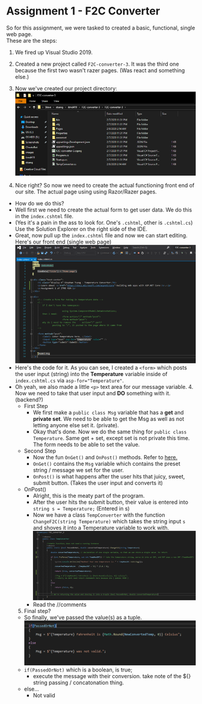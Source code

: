 # Assignment 1 - F2C  Converter
So for this assignment, we were tasked to created a basic, functional, single web page.  
These are the steps:  

1. We fired up Visual Studio 2019.

2. Created a new project called ``F2C-converter-3``. It was the third one because the first two wasn't razer pages. (Was react and something else.)  

3. Now we've created our project directory:
![alt text](https://github.com/stsang123412/stsang-itmd419/blob/master/Assignment%20Notes/Assignment1-F2C/images/1-project-directory.png "1-project-directory.png")

4. Nice right? So now we need to create the actual functioning front end of our site. The actual page using using Razor/Razer pages.
* How do we do this?
* Well first we need to create the actual form to get user data. We do this in the ``index.cshtml`` file. 
* (Yes it's a pain in the ass to look for. One's ``.cshtml``, other is ``.cshtml.cs``) Use the Solution Explorer on the right side of the IDE.
* Great, now pull up the ``index.cshtml`` file and now we can start editing. Here's our front end (single web page)
![alt text](https://github.com/stsang123412/stsang-itmd419/blob/master/Assignment%20Notes/Assignment1-F2C/images/2-index.cshtml.png "2-index.cshtml")
* Here's the code for it. As you can see, I created a ``<form>`` which posts the user input (string) into the **Temperature** variable 
inside of ``index.cshtml.cs`` via ``asp-for="Temperature"``.
* Oh yeah, we also made a little ``<p>`` text area for our message variable.
  4. Now we need to take that user input and **DO** something with it. (backend?)
    - First Step
        * We first make a ``public class Msg`` variable that has a **get** and **private set**. We need to be able to get the Msg as well as not letting anyone else set it. (private).
        * Okay that's done. Now we do the same thing for ``public class Temperature``. Same get + set, except set is not private this time. The form needs to be able to set the value.
    - Second Step
        * Now the fun ``OnGet()`` and ``OnPost()`` methods. Refer to [here.](https://www.mikesdotnetting.com/article/308/razor-pages-understanding-handler-methods)
        * ``OnGet()`` contains the ``Msg`` variable which contains the preset string / message we set for the user.
        * ``OnPost()`` is what happens after the user hits that juicy, sweet, submit button. (Takes the user input and converts it)
    - OnPost()
      * Alright, this is the meaty part of the program. 
      * After the user hits the submit button, their value is entered into ``string s = Temperature;`` (Entered in s)
      * Now we have a class ``TempConverter`` with the function ``ChangeF2C(string Temperature)`` which takes the string input ``s`` and shoves it into a Temperature variable to work with.
        ![alt text](https://github.com/stsang123412/stsang-itmd419/blob/master/Assignment%20Notes/Assignment1-F2C/images/3-temperatureConverter-class.png "3-temperatureConverter-class")
      * Read the //comments
  5. Final step?
    * So finally, we've passed the value(s) as a tuple.
      ![alt text](https://github.com/stsang123412/stsang-itmd419/blob/master/Assignment%20Notes/Assignment1-F2C/images/4-final-process.png "4-final-process")
    * ``if(PassedOrNot)`` which is a boolean, is true; 
      * execute the message with their conversion. take note of the ${} string passing / concatonation thing. 
    * else...
      * Not valid
      


